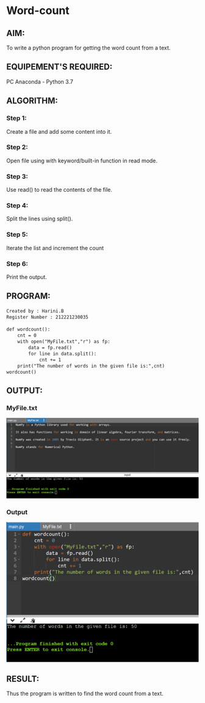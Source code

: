 # Word-count
## AIM:
To write a python program for getting the word count from a text.
## EQUIPEMENT'S REQUIRED: 
PC
Anaconda - Python 3.7
## ALGORITHM: 
### Step 1:
Create a file and add some content into it.
### Step 2: 
Open file using with keyword/built-in function in read mode. 
### Step 3: 
Use read() to read the contents of the file.
### Step 4:  
Split the lines using split().
### Step 5: 
Iterate the list and increment the count
### Step 6: 
Print the output.
## PROGRAM:
```
Created by : Harini.B
Register Number : 212221230035

def wordcount():
    cnt = 0
    with open("MyFile.txt","r") as fp:
        data = fp.read()
        for line in data.split():
            cnt += 1
    print("The number of words in the given file is:",cnt)
wordcount()
```
## OUTPUT:
### MyFile.txt
![output](./wordc.png)
### Output
![res](./japp.png)

## RESULT:
Thus the program is written to find the word count from a text.